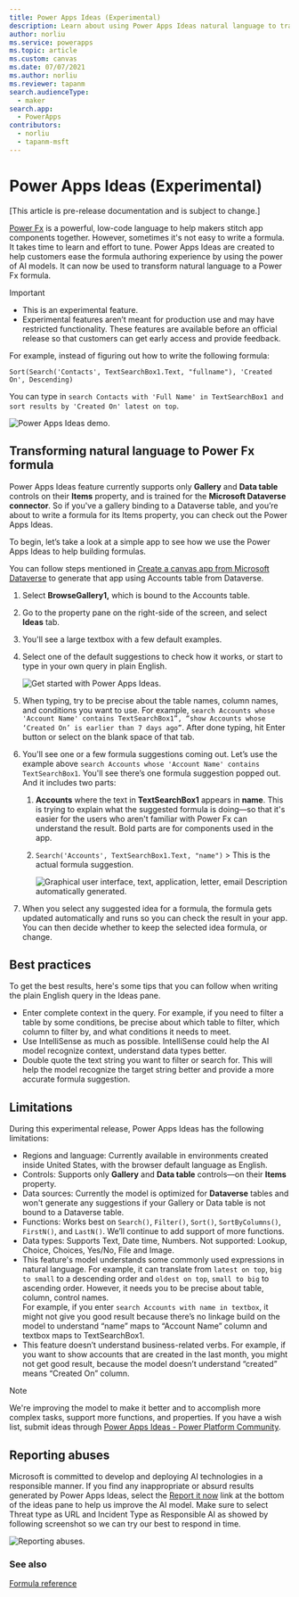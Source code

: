 ```yaml
---
title: Power Apps Ideas (Experimental)
description: Learn about using Power Apps Ideas natural language to transform into Power Fx formulas.
author: norliu
ms.service: powerapps
ms.topic: article
ms.custom: canvas
ms.date: 07/07/2021
ms.author: norliu
ms.reviewer: tapanm
search.audienceType: 
  - maker
search.app: 
  - PowerApps
contributors:
  - norliu
  - tapanm-msft
---
```


# Power Apps Ideas (Experimental)

[This article is pre-release documentation and is subject to change.]

[Power Fx](/power-platform/power-fx/overview) is a powerful, low-code language to help makers stitch app components together. However, sometimes it's not easy to write a formula. It takes time to learn and effort to tune. Power Apps Ideas are created to help customers ease the formula authoring experience by using the power of AI models. It can
now be used to transform natural language to a Power Fx formula.

> [!IMPORTANT]
> - This is an experimental feature.
> - Experimental features aren’t meant for production use and may have restricted functionality. These features are available before an official release so that customers can get early access and provide feedback.

For example, instead of figuring out how to write the following formula:

```powerapps-dot
Sort(Search('Contacts', TextSearchBox1.Text, "fullname"), 'Created On', Descending)
```

You can type in `search Contacts with 'Full Name' in TextSearchBox1 and sort results by 'Created On' latest on top`.

![Power Apps Ideas demo.](media/power-apps-ideas/power-apps-ideas-demo.gif "Animation that shows how Power Apps Ideas work")

## Transforming natural language to Power Fx formula

Power Apps Ideas feature currently supports only **Gallery** and **Data table** controls on their **Items** property, and is trained for the **Microsoft Dataverse connector**. So if you've a gallery binding to a Dataverse table, and you’re about to write a formula for its Items property, you can check out the Power Apps Ideas.

To begin, let’s take a look at a simple app to see how we use the Power Apps Ideas to help building formulas.

You can follow steps mentioned in [Create a canvas app from Microsoft Dataverse](data-platform-create-app.md) to generate that app using Accounts table from Dataverse.

1. Select **BrowseGallery1,** which is bound to the Accounts table.

1. Go to the property pane on the right-side of the screen, and select **Ideas** tab.

1. You'll see a large textbox with a few default examples.

1. Select one of the default suggestions to check how it works, or start to type in your own query in plain English.

    ![Get started with Power Apps Ideas.](media/power-apps-ideas/power-apps-ideas.png "Get started with Power Apps Ideas")

1. When typing, try to be precise about the table names, column names, and conditions you want to use. For example, `search Accounts whose 'Account Name' contains TextSearchBox1”, “show Accounts whose ‘Created On’ is earlier than 7 days ago”`. After done typing, hit Enter button or select on the blank space of that tab.

1. You'll see one or a few formula suggestions coming out. Let’s use the example above `search Accounts whose 'Account Name' contains TextSearchBox1`. You'll see there’s one formula suggestion popped out. And it includes two parts:

    1. **Accounts** where the text in **TextSearchBox1** appears in **name**. This is trying to explain what the suggested formula is doing&mdash;so that it's easier for the users who aren't familiar with Power Fx can understand the result. Bold parts are for components used in the app.

    1. `Search('Accounts', TextSearchBox1.Text, "name")` > This is the actual formula suggestion.

        ![Graphical user interface, text, application, letter, email Description automatically generated.](media/power-apps-ideas/ideas-example.png)

1. When you select any suggested idea for a formula, the formula gets updated automatically and runs so you can check the result in your app. You can then decide whether to keep the selected idea formula, or change.

## Best practices

To get the best results, here's some tips that you can follow when writing the plain English query in the Ideas pane.

- Enter complete context in the query. For example, if you need to filter a table by some conditions, be precise about which table to filter, which column to filter by, and what conditions it needs to meet.
- Use IntelliSense as much as possible. IntelliSense could help the AI model recognize context, understand data types better.
- Double quote the text string you want to filter or search for. This will help the model recognize the target string better and provide a more accurate formula suggestion.

## Limitations

During this experimental release, Power Apps Ideas has the following limitations:

- Regions and language: Currently available in environments created inside United States, with the browser default language as English.
- Controls: Supports only **Gallery** and **Data table** controls&mdash;on their **Items** property.
- Data sources: Currently the model is optimized for **Dataverse** tables and won't generate any suggestions if your Gallery or Data table is not bound to a Dataverse table.
- Functions: Works best on `Search()`, `Filter()`, `Sort()`, `SortByColumns()`, `FirstN()`, and `LastN()`. We’ll continue to add support of more functions.
- Data types: Supports Text, Date time, Numbers. Not supported: Lookup, Choice, Choices, Yes/No, File and Image.
- This feature's model understands some commonly used expressions in natural  language. For example, it can translate from `latest on top`, `big to small` to a descending order and `oldest on top`, `small to big` to ascending order. However, it needs you to be precise about table, column, control names. <br> For example, if you enter `search Accounts with name in textbox`, it might not give you good result because there’s no linkage build on the model to understand “name” maps to “Account Name” column and textbox maps to TextSearchBox1. <br> 
- This feature doesn’t understand business-related verbs. For example, if you want to show accounts that are created in the last month, you might not get good result, because the model doesn’t understand “created” means “Created On” column.

> [!NOTE]
> We're improving the model to make it better and to accomplish more complex tasks, support more functions, and properties. If you have a wish list, submit ideas through [Power Apps Ideas - Power Platform Community](https://powerusers.microsoft.com/t5/Power-Apps-Ideas/idb-p/PowerAppsIdeas).

## Reporting abuses

Microsoft is committed to develop and deploying AI technologies in a responsible manner. If you find any inappropriate or absurd results generated by Power Apps
Ideas, select the [Report it now](https://msrc.microsoft.com/report/abuse) link at the bottom of the ideas pane to help us improve the AI model. Make sure to select Threat type as URL and Incident Type as Responsible AI as showed by following screenshot so we can try our best to respond in time.

![Reporting abuses.](media/power-apps-ideas/report.png "Reporting abuses")

### See also

[Formula reference](formula-reference.md)
